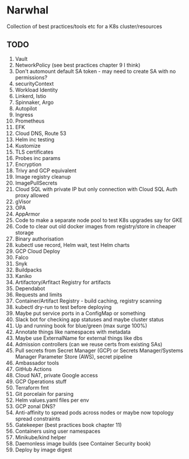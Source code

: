 # Narwhal

Collection of best practices/tools etc for a K8s cluster/resources

## TODO
1. Vault
2. NetworkPolicy (see best practices chapter 9 I think)
3. Don't automount default SA token - may need to create SA with no permissions?
4. securityContext
5. Workload Identity
6. Linkerd, Istio
7. Spinnaker, Argo
8. Autopilot
9. Ingress
10. Prometheus
11. EFK
12. Cloud DNS, Route 53
13. Helm inc testing
14. Kustomize
15. TLS certificates
16. Probes inc params
17. Encryption
18. Trivy and GCP equivalent
19. Image registry cleanup
20. ImagePullSecrets
21. Cloud SQL with private IP but only connection with Cloud SQL Auth proxy allowed
22. gVisor
23. OPA
24. AppArmor
25. Code to make a separate node pool to test K8s upgrades say for GKE
26. Code to clear out old docker images from registry/store in cheaper storage
27. Binary authorisation
28. kubectl use record, Helm wait, test Helm charts
29. GCP Cloud Deploy
30. Falco
31. Snyk
32. Buildpacks
33. Kaniko
34. Artifactory/Arfitact Registry for artifacts
35. Dependabot
36. Requests and limits
37. Container/Artifact Registry - build caching, registry scanning
38. kubectl dry-run to test before deploying
39. Maybe put service ports in a ConfigMap or something
40. Slack bot for checking app statuses and maybe cluster status
41. Up and running book for blue/green (max surge 100%)
42. Annotate things like namespaces with metadata
43. Maybe use ExternalName for external things like dbs
44. Admission controllers (can we reuse certs from existing SAs)
45. Pull secrets from Secret Manager (GCP) or Secrets Manager/Systems Manager Parameter Store (AWS), secret pipeline
46. Ambassador tools
47. GitHub Actions
48. Cloud NAT, private Google access
49. GCP Operations stuff
50. Terraform fmt
51. Git porcelain for parsing
52. Helm values.yaml files per env
53. GCP zonal DNS?
54. Anti-affinity to spread pods across nodes or maybe now topology spread constraints
55. Gatekeeper (best practices book chapter 11)
56. Containers using user namespaces
57. Minikube/kind helper
58. Daemonless image builds (see Container Security book)
59. Deploy by image digest

